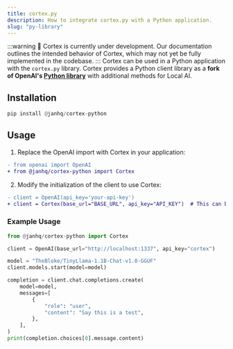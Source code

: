 ```yaml
---
title: cortex.py
description: How to integrate cortex.py with a Python application.
slug: "py-library"
---
```


:::warning
🚧 Cortex is currently under development. Our documentation outlines the intended behavior of Cortex, which may not yet be fully implemented in the codebase.
:::
Cortex can be used in a Python application with the `cortex.py` library. Cortex provides a Python client library as a **fork of OpenAI's [Python library](https://github.com/openai/openai-python)** with additional methods for Local AI.
## Installation

```py
pip install @janhq/cortex-python
```

## Usage

1. Replace the OpenAI import with Cortex in your application:

```diff
- from openai import OpenAI
+ from @janhq/cortex-python import Cortex
```

2. Modify the initialization of the client to use Cortex:

```diff
- client = OpenAI(api_key='your-api-key')
+ client = Cortex(base_url="BASE_URL", api_key="API_KEY")  # This can be omitted if using the default

```

### Example Usage

```py
from @janhq/cortex-python import Cortex

client = OpenAI(base_url="http://localhost:1337", api_key="cortex")

model = "TheBloke/TinyLlama-1.1B-Chat-v1.0-GGUF"
client.models.start(model=model)

completion = client.chat.completions.create(
    model=model,
    messages=[
        {
            "role": "user",
            "content": "Say this is a test",
        },
    ],
)
print(completion.choices[0].message.content)
```
